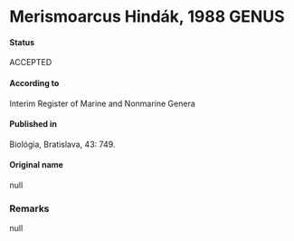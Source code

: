 # Merismoarcus Hindák, 1988 GENUS

#### Status
ACCEPTED

#### According to
Interim Register of Marine and Nonmarine Genera

#### Published in
Biológia, Bratislava, 43: 749.

#### Original name
null

### Remarks
null